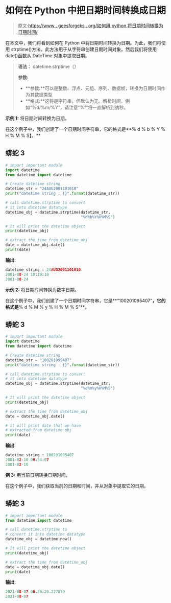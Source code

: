 # 如何在 Python 中把日期时间转换成日期

> 原文:[https://www . geesforgeks . org/如何用 python 将日期时间转换为日期时间/](https://www.geeksforgeeks.org/how-to-convert-datetime-to-date-in-python/)

在本文中，我们将看到如何在 Python 中将日期时间转换为日期。为此，我们将使用 strptime()方法。此方法用于从字符串创建日期时间对象。然后我们将使用 date()函数从 DateTime 对象中提取日期。

> **语法：** datetime.strptime（）
> 
> **参数:**
> 
> *   **参数:**可以是整数、浮点、元组、序列、数据帧，转换为日期时间作为其数据类型
> *   **格式:**这将是字符串，但默认为无。解析时间，例如“%d/%m/%Y”，请注意“%f”将一直解析到纳秒。

**示例 1:** 将日期时间转换为日期。

在这个例子中，我们创建了一个日期时间字符串，它的格式是**% d % b % Y % H % M % S】。**

## 蟒蛇 3

```py
# import important module
import datetime
from datetime import datetime

# Create datetime string
datetime_str = "24AUG2001101010"
print("datetime string : {}".format(datetime_str))

# call datetime.strptime to convert
# it into datetime datatype
datetime_obj = datetime.strptime(datetime_str, 
                                 "%d%b%Y%H%M%S")

# It will print the datetime object
print(datetime_obj)

# extract the time from datetime_obj
date = datetime_obj.date()
print(date)
```

**输出:**

```py
datetime string : 24AUG2001101010
2001-08-24 10:10:10
2001-08-24
```

**示例 2:** 将日期时间转换为数字日期。

在这个例子中，我们创建了一个日期时间字符串，它是**“100201095407”**，它的格式是**% d % M % y % H % M % S”**。

## 蟒蛇 3

```py
# import important module
import datetime
from datetime import datetime

# Create datetime string
datetime_str = "100201095407"
print("datetime string : {}".format(datetime_str))

# call datetime.strptime to convert
# it into datetime datatype
datetime_obj = datetime.strptime(datetime_str,
                                 "%d%m%y%H%M%S")

# It will print the datetime object
print(datetime_obj)

# extract the time from datetime_obj
date = datetime_obj.date()

# it will print date that we have
# extracted from datetime obj
print(date)
```

**输出**:

```py
datetime string : 100201095407
2001-02-10 09:54:07
2001-02-10
```

**例 3:** 用当前日期转换日期时间。

在这个例子中，我们获取当前的日期和时间，并从对象中提取它的日期。

## 蟒蛇 3

```py
# import important module
from datetime import datetime

# call datetime.strptime to
# convert it into datetime datatype
datetime_obj = datetime.now()

# It will print the datetime object
print(datetime_obj)

# extract the time from datetime_obj
date = datetime_obj.date()
print(date) 
```

**输出:**

```py
2021-08-07 06:30:20.227879
2021-08-07
```